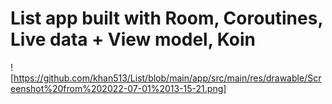# List app built with Room, Coroutines, Live data + View model, Koin
![https://github.com/khan513/List/blob/main/app/src/main/res/drawable/Screenshot%20from%202022-07-01%2013-15-21.png]
